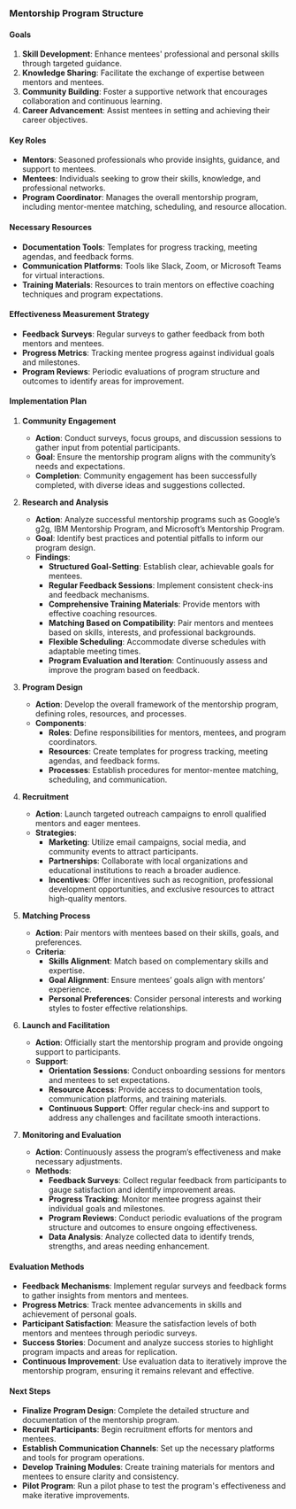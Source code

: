 

### Mentorship Program Structure

#### Goals
1. **Skill Development**: Enhance mentees' professional and personal skills through targeted guidance.
2. **Knowledge Sharing**: Facilitate the exchange of expertise between mentors and mentees.
3. **Community Building**: Foster a supportive network that encourages collaboration and continuous learning.
4. **Career Advancement**: Assist mentees in setting and achieving their career objectives.

#### Key Roles
- **Mentors**: Seasoned professionals who provide insights, guidance, and support to mentees.
- **Mentees**: Individuals seeking to grow their skills, knowledge, and professional networks.
- **Program Coordinator**: Manages the overall mentorship program, including mentor-mentee matching, scheduling, and resource allocation.

#### Necessary Resources
- **Documentation Tools**: Templates for progress tracking, meeting agendas, and feedback forms.
- **Communication Platforms**: Tools like Slack, Zoom, or Microsoft Teams for virtual interactions.
- **Training Materials**: Resources to train mentors on effective coaching techniques and program expectations.

#### Effectiveness Measurement Strategy
- **Feedback Surveys**: Regular surveys to gather feedback from both mentors and mentees.
- **Progress Metrics**: Tracking mentee progress against individual goals and milestones.
- **Program Reviews**: Periodic evaluations of program structure and outcomes to identify areas for improvement.

#### Implementation Plan

1. **Community Engagement**
   - **Action**: Conduct surveys, focus groups, and discussion sessions to gather input from potential participants.
   - **Goal**: Ensure the mentorship program aligns with the community’s needs and expectations.
   - **Completion**: Community engagement has been successfully completed, with diverse ideas and suggestions collected.

2. **Research and Analysis**
   - **Action**: Analyze successful mentorship programs such as Google’s g2g, IBM Mentorship Program, and Microsoft’s Mentorship Program.
   - **Goal**: Identify best practices and potential pitfalls to inform our program design.
   - **Findings**:
     - **Structured Goal-Setting**: Establish clear, achievable goals for mentees.
     - **Regular Feedback Sessions**: Implement consistent check-ins and feedback mechanisms.
     - **Comprehensive Training Materials**: Provide mentors with effective coaching resources.
     - **Matching Based on Compatibility**: Pair mentors and mentees based on skills, interests, and professional backgrounds.
     - **Flexible Scheduling**: Accommodate diverse schedules with adaptable meeting times.
     - **Program Evaluation and Iteration**: Continuously assess and improve the program based on feedback.

3. **Program Design**
   - **Action**: Develop the overall framework of the mentorship program, defining roles, resources, and processes.
   - **Components**:
     - **Roles**: Define responsibilities for mentors, mentees, and program coordinators.
     - **Resources**: Create templates for progress tracking, meeting agendas, and feedback forms.
     - **Processes**: Establish procedures for mentor-mentee matching, scheduling, and communication.

4. **Recruitment**
   - **Action**: Launch targeted outreach campaigns to enroll qualified mentors and eager mentees.
   - **Strategies**:
     - **Marketing**: Utilize email campaigns, social media, and community events to attract participants.
     - **Partnerships**: Collaborate with local organizations and educational institutions to reach a broader audience.
     - **Incentives**: Offer incentives such as recognition, professional development opportunities, and exclusive resources to attract high-quality mentors.

5. **Matching Process**
   - **Action**: Pair mentors with mentees based on their skills, goals, and preferences.
   - **Criteria**:
     - **Skills Alignment**: Match based on complementary skills and expertise.
     - **Goal Alignment**: Ensure mentees’ goals align with mentors’ experience.
     - **Personal Preferences**: Consider personal interests and working styles to foster effective relationships.

6. **Launch and Facilitation**
   - **Action**: Officially start the mentorship program and provide ongoing support to participants.
   - **Support**:
     - **Orientation Sessions**: Conduct onboarding sessions for mentors and mentees to set expectations.
     - **Resource Access**: Provide access to documentation tools, communication platforms, and training materials.
     - **Continuous Support**: Offer regular check-ins and support to address any challenges and facilitate smooth interactions.

7. **Monitoring and Evaluation**
   - **Action**: Continuously assess the program’s effectiveness and make necessary adjustments.
   - **Methods**:
     - **Feedback Surveys**: Collect regular feedback from participants to gauge satisfaction and identify improvement areas.
     - **Progress Tracking**: Monitor mentee progress against their individual goals and milestones.
     - **Program Reviews**: Conduct periodic evaluations of the program structure and outcomes to ensure ongoing effectiveness.
     - **Data Analysis**: Analyze collected data to identify trends, strengths, and areas needing enhancement.

#### Evaluation Methods

- **Feedback Mechanisms**: Implement regular surveys and feedback forms to gather insights from mentors and mentees.
- **Progress Metrics**: Track mentee advancements in skills and achievement of personal goals.
- **Participant Satisfaction**: Measure the satisfaction levels of both mentors and mentees through periodic surveys.
- **Success Stories**: Document and analyze success stories to highlight program impacts and areas for replication.
- **Continuous Improvement**: Use evaluation data to iteratively improve the mentorship program, ensuring it remains relevant and effective.

#### Next Steps
- **Finalize Program Design**: Complete the detailed structure and documentation of the mentorship program.
- **Recruit Participants**: Begin recruitment efforts for mentors and mentees.
- **Establish Communication Channels**: Set up the necessary platforms and tools for program operations.
- **Develop Training Modules**: Create training materials for mentors and mentees to ensure clarity and consistency.
- **Pilot Program**: Run a pilot phase to test the program's effectiveness and make iterative improvements.